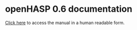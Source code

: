 # openHASP 0.6 documentation

[Click here](https://haswitchplate.github.io/openHASP-docs/) to access the manual in a human readable form.
